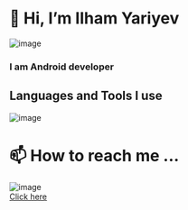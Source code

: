 # 👋 Hi, I’m Ilham Yariyev


![image](https://github.com/ilhamyariyev/ilhamyariyev/assets/134584579/d510e189-deb5-4d9b-aa4c-aca90a8cb1fb)
### I am Android developer



## Languages and Tools I use
				
![image](https://github.com/ilhamyariyev/ilhamyariyev/assets/134584579/f819398d-5434-4970-8b38-8d962fdcec0e)




# 📫 How to reach me ...
![image](https://github.com/ilhamyariyev/ilhamyariyev/assets/134584579/b8c54d1d-482f-4615-9d91-53c49b22ee3c)
 <br/>
[Click here](https://www.linkedin.com/in/ilham-yar%C4%B1yev-b9a6a8268/)

<!---
ilhamyariyev/ilhamyariyev is a ✨ special ✨ repository because its `README.md` (this file) appears on your GitHub profile.
You can click the Preview link to take a look at your changes.
--->
